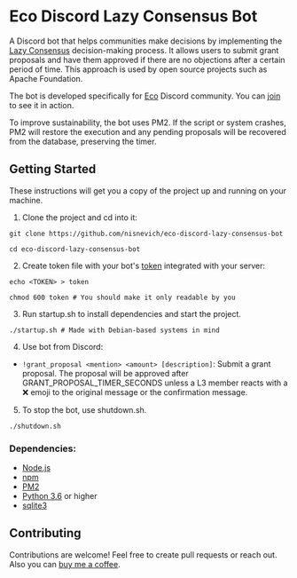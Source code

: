# Eco Discord Lazy Consensus Bot

A Discord bot that helps communities make decisions by implementing the [Lazy Consensus](https://community.apache.org/committers/lazyConsensus.html) decision-making process. It allows users to submit grant proposals and have them approved if there are no objections after a certain period of time. This approach is used by open source projects such as Apache Foundation. 

The bot is developed specifically for [Eco](https://eco.org/) Discord community. You can [join](http://discord.eco.org/) to see it in action.

To improve sustainability, the bot uses PM2. If the script or system crashes, PM2 will restore the execution and any pending proposals will be recovered from the database, preserving the timer.

## Getting Started
These instructions will get you a copy of the project up and running on your machine.

1. Clone the project and cd into it:
```
git clone https://github.com/nisnevich/eco-discord-lazy-consensus-bot

cd eco-discord-lazy-consensus-bot
```

2. Create token file with your bot's [token](https://discord.com/developers/applications) integrated with your server:

```
echo <TOKEN> > token

chmod 600 token # You should make it only readable by you
```

3. Run startup.sh to install dependencies and start the project.
```
./startup.sh # Made with Debian-based systems in mind
```

4. Use bot from Discord:
- `!grant_proposal <mention> <amount> [description]`: Submit a grant proposal. The proposal will be approved after GRANT_PROPOSAL_TIMER_SECONDS unless a L3 member reacts with a :x: emoji to the original message or the confirmation message.

5. To stop the bot, use shutdown.sh.
```
./shutdown.sh
```

### Dependencies:
- [Node.js](https://nodejs.org)
- [npm](https://www.npmjs.com)
- [PM2](https://pm2.io)
- [Python 3.6](https://www.python.org/downloads/release/python-360/) or higher
- [sqlite3](https://www.sqlite.org)

## Contributing
Contributions are welcome! Feel free to create pull requests or reach out. Also you can [buy me a coffee](https://www.buymeacoffee.com/a.nisnevich).
